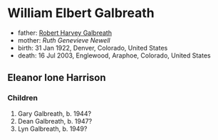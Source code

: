 # William Elbert Galbreath

- father: [Robert Harvey Galbreath](galbreath-robert-harvey-1890.md)
- mother: *Ruth Genevieve Newell*
- birth: 31 Jan 1922, Denver, Colorado, United States
- death: 16 Jul 2003, Englewood, Araphoe, Colorado, United States

## Eleanor Ione Harrison

### Children

1. Gary Galbreath, b. 1944?
2. Dean Galbreath, b. 1947?
3. Lyn Galbreath, b. 1949?
